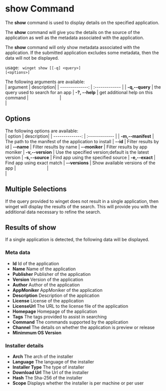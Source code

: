 # show Command
The <b>show</b> command is used to display details on the specified application.

The <b>show</b> command will give you the details on the source of the application as well as the metadata associated with the application.

The <b>show</b> command will only show metadata associated with the application.  If the submitted application excludes some metadata, then the data will not be displayed.

usage: <code> winget show [[-q] \<query>] [\<options>]</code>

The following arguments are available:  
| argument  | description|
| --------------: | :------------- |
| **-q,--query** |  the query used to search for an app
| **-?, --help** |  get additional help on this command
|<img width=100   />|<img width=500 />  |


## Options
The following options are available:  
| option  | description|
| --------------: | :------------- |
| **-m,--manifest** | The path to the manifest of the application to install
| **--id**         |  Filter results by id
| **--name**   |      Filter results by name
| **--moniker**   |  Filter results by app moniker
| **-v,--version** |  Use the specified version;default is the latest version
| **-s,--source** |   Find app using the specified source
| **-e,--exact**     | Find app using exact match
| **--versions**    | Show available versions of the app
|<img width=100   />|<img width=500 />  |



## Multiple Selections 
If the query provided to winget does not result in a single application, then winget will display the results of the search.  This will provide you with the additional data necessary to refine the search.

## Results of show
If a single application is detected, the following data will be displayed.

### Meta data
 * **Id**           Id of the application
 * **Name**         Name of the application
 * **Publisher**   Publisher of the application
 * **Version**      Version of the application
 * **Author**           Author of the application
 * **AppMoniker**           AppMoniker of the application
 * **Description**           Description of the application
 * **License**           License of the application
  * **LicenseUrl**           The URL to the license file of the application
  * **Homepage**           Homepage of the application
  * **Tags**     The tags provided to assist in searching     
 * **Command**           The commands supported by the application
* **Channel**       The details on whether the application is preview or release
* **Minimmum OS Version**          
### Installer details
  * **Arch**           The arch of the installer
  * **Language**           The language of the installer
  * **Installer Type**       The type of installer
  * **Download Url**           The Url of the installer
  * **Hash**           The Sha-256 of the installer 
  * **Scope**          Displays whether the installer is per machine or per user
 




